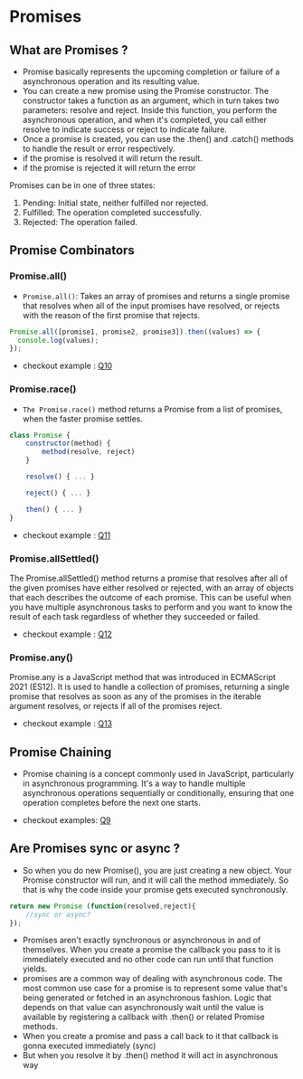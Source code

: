 # Promises

## What are Promises ? 
- Promise basically represents the upcoming completion or failure of a asynchronous operation and its resulting value. 
- You can create a new promise using the Promise constructor. The constructor takes a function as an argument, which in turn takes two parameters: resolve and reject. Inside this function, you perform the asynchronous operation, and when it's completed, you call either resolve to indicate success or reject to indicate failure.
- Once a promise is created, you can use the .then() and .catch() methods to handle the result or error respectively.
- if the promise is resolved it will return the result.
- if the promise is rejected it will return the error

Promises can be in one of three states:
1. Pending: Initial state, neither fulfilled nor rejected.
2. Fulfilled: The operation completed successfully.
3. Rejected: The operation failed.


## Promise Combinators


### Promise.all()
- `Promise.all()`:  Takes an array of promises and returns a single promise that resolves when all of the input promises have resolved, or rejects with the reason of the first promise that rejects.

```javascript
Promise.all([promise1, promise2, promise3]).then((values) => {
  console.log(values);
});
```

- checkout example :
[Q10](Q10.js)

### Promise.race()

- `The Promise.race()` method returns a Promise from a list of promises, when the faster promise settles.

```javascript
class Promise {
    constructor(method) {
        method(resolve, reject)
    }

    resolve() { ... }

    reject() { ... }

    then() { ... }
}

```

- checkout example :
[Q11](Q11.js)


### Promise.allSettled()

The Promise.allSettled() method returns a promise that resolves after all of the given promises have either resolved or rejected, with an array of objects that each describes the outcome of each promise. This can be useful when you have multiple asynchronous tasks to perform and you want to know the result of each task regardless of whether they succeeded or failed.

- checkout example :
[Q12](Q12.js)



### Promise.any()
Promise.any is a JavaScript method that was introduced in ECMAScript 2021 (ES12). It is used to handle a collection of promises, returning a single promise that resolves as soon as any of the promises in the iterable argument resolves, or rejects if all of the promises reject.

- checkout example :
[Q13](Q13.js)



## Promise Chaining 

- Promise chaining is a concept commonly used in JavaScript, particularly in asynchronous programming. It's a way to handle multiple asynchronous operations sequentially or conditionally, ensuring that one operation completes before the next one starts.

- checkout examples:
[Q9](Q9.js)


## Are Promises sync or async ? 
- So when you do new Promise(), you are just creating a new object. Your Promise constructor will run, and it will call the method immediately. So that is why the code inside your promise gets executed synchronously. 

```javascript
return new Promise (function(resolved,reject){
    //sync or async? 
});

```

- Promises aren't exactly synchronous or asynchronous in and of themselves. When you create a promise the callback you pass to it is immediately executed and no other code can run until that function yields. 
- promises are a common way of dealing with asynchronous code. The most common use case for a promise is to represent some value that's being generated or fetched in an asynchronous fashion. Logic that depends on that value can asynchronously wait until the value is available by registering a callback with .then() or related Promise methods.
- When you create a promise and pass a call back to it that callback is gonna executed immediately (sync)
- But when you resolve it by .then() method it will act in asynchronous way 
